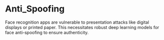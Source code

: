 # Anti_Spoofing
Face recognition apps are vulnerable to presentation attacks like digital displays or printed paper. This necessitates robust deep learning models for face anti-spoofing to ensure authenticity.
